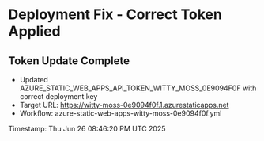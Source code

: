 # Deployment Fix - Correct Token Applied

## Token Update Complete
- Updated AZURE_STATIC_WEB_APPS_API_TOKEN_WITTY_MOSS_0E9094F0F with correct deployment key
- Target URL: https://witty-moss-0e9094f0f.1.azurestaticapps.net
- Workflow: azure-static-web-apps-witty-moss-0e9094f0f.yml

Timestamp: Thu Jun 26 08:46:20 PM UTC 2025
